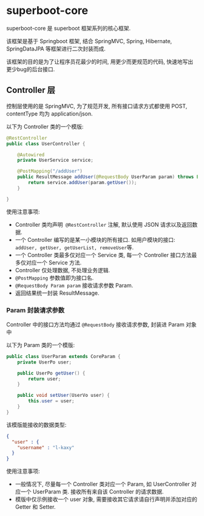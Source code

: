 # superboot-core
superboot-core 是 superboot 框架系列的核心框架.

该框架是基于 Springboot 框架, 结合 SpringMVC, Spring, Hibernate, SpringDataJPA 等框架进行二次封装而成.

该框架的目的是为了让程序员花最少的时间, 用更少而更规范的代码, 快速地写出更少bug的后台接口.

## Controller 层
控制层使用的是 SpringMVC, 为了规范开发, 所有接口请求方式都使用 POST, contentType 均为 application/json.

以下为 Controller 类的一个模版:
```java
@RestController
public class UserController {

	@Autowired
	private UserService service;

	@PostMapping("/addUser")
	public ResultMessage addUser(@RequestBody UserParam param) throws Exception {
		return service.addUser(param.getUser());
	}

}
```
使用注意事项:
- Controller 类均声明` @RestController` 注解, 默认使用 JSON 请求以及返回数据.
- 一个 Controller 编写的是某一小模块的所有接口. 如用户模块的接口: `addUser, getUser, getUserList, removeUser`等.
- 一个 Controller 类最多仅对应一个 Service 类, 每一个 Controller 接口方法最多仅对应一个 Service 方法.
- Controller 仅处理数据, 不处理业务逻辑.
- `@PostMapping` 参数值即为接口名.
- `@RequestBody Param param` 接收请求参数 Param.
- 返回结果统一封装 ResultMessage.

### Param 封装请求参数
Controller 中的接口方法均通过 `@RequestBody` 接收请求参数, 封装进 Param 对象中

以下为 Param 类的一个模版:
```java
public class UserParam extends CoreParam {
	private UserPo user;

	public UserPo getUser() {
		return user;
	}

	public void setUser(UserVo user) {
		this.user = user;
	}
}
```
该模版能接收的数据类型:
```JSON
{
  "user" : {
    "username" : "l-kaxy"
  }
}
```

使用注意事项:
- 一般情况下, 尽量每一个 Controller 类对应一个 Param, 如 UserController 对应一个 UserParam 类. 接收所有来自该 Controller 的请求数据.
- 模版中仅示例接收一个 user 对象, 需要接收其它请求请自行声明并添加对应的 Getter 和 Setter.
